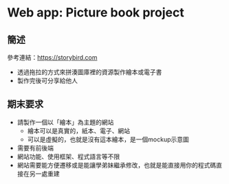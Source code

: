 # Web app: Picture book project
## 簡述
參考連結：https://storybird.com
* 透過拖拉的方式來拼湊圖庫裡的資源製作繪本或電子書
* 製作完後可分享給他人
## 期末要求
* 請製作一個以「繪本」為主題的網站
    * 繪本可以是真實的，紙本、電子、網站
    * 可以是虛擬的，也就是沒有這本繪本，是一個mockup示意圖
* 需要有前後端
* 網站功能、使用框架、程式語言等不限
* 網站需要能方便遷移或是能讓學弟妹繼承修改，也就是能直接用你的程式碼直接在另一處重建
